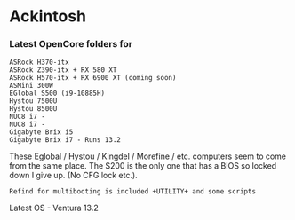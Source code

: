 # Ackintosh

<H3>Latest OpenCore folders for</H3>

```
ASRock H370-itx
ASRock Z390-itx + RX 580 XT
ASRock H570-itx + RX 6900 XT (coming soon)
ASMini 300W
EGlobal S500 (i9-10885H)
Hystou 7500U
Hystou 8500U
NUC8 i7 - 
NUC8 i7 - 
Gigabyte Brix i5
Gigabyte Brix i7 - Runs 13.2
```

These Eglobal / Hystou / Kingdel / Morefine / etc. computers seem to come from the same place. The S200 is the only one that has a BIOS so locked down I give up. (No CFG lock etc.).

```
Refind for multibooting is included +UTILITY+ and some scripts
```

Latest OS - Ventura 13.2
